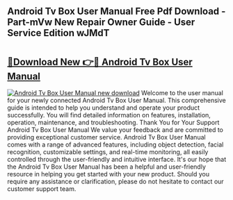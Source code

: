 ## Android Tv Box User Manual Free Pdf Download - Part-mVw New Repair Owner Guide - User Service Edition wJMdT

# <h2><a href="http://bc40146.oget.top/?id=Android+Tv+Box+User+Manual">🔗Download New 👉🔴 Android Tv Box User Manual</a></h2>

[![Android Tv Box User Manual new download](https://i.imgur.com/5g1atiW.png)](http://bc40146.oget.top/?id=Android+Tv+Box+User+Manual)
Welcome to the user manual for your newly connected Android Tv Box User Manual. This comprehensive guide is intended to help you understand and operate your product successfully. You will find detailed information on features, installation, operation, maintenance, and troubleshooting. Thank You for Your Support Android Tv Box User Manual We value your feedback and are committed to providing exceptional customer service. Android Tv Box User Manual comes with a range of advanced features, including object detection, facial recognition, customizable settings, and real-time monitoring, all easily controlled through the user-friendly and intuitive interface. It's our hope that the Android Tv Box User Manual has been a helpful and user-friendly resource in helping you get started with your new product. Should you require any assistance or clarification, please do not hesitate to contact our customer support team.
